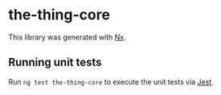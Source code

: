 # the-thing-core

This library was generated with [Nx](https://nx.dev).

## Running unit tests

Run `ng test the-thing-core` to execute the unit tests via [Jest](https://jestjs.io).
